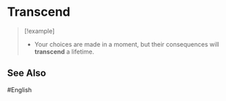 # Transcend





> [!example]
> - Your choices are made in a moment, but their consequences will **transcend** a lifetime.

## See Also 

#English 
